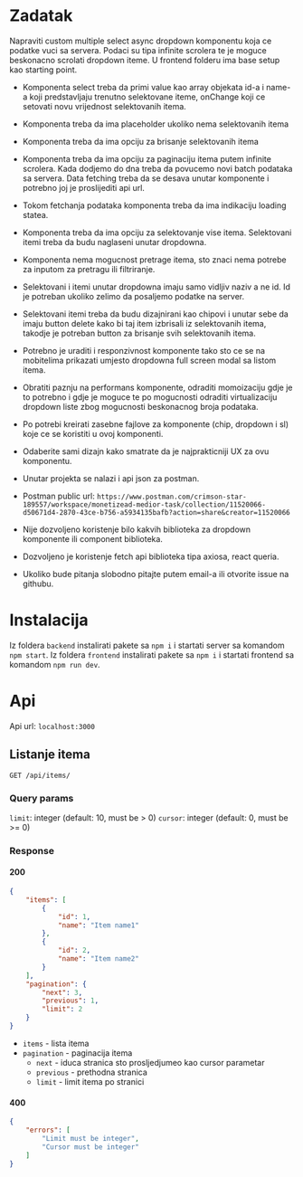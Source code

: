 # Zadatak

Napraviti custom multiple select async dropdown komponentu koja ce podatke vuci sa servera. Podaci su tipa infinite scrolera te je moguce beskonacno scrolati dropdown iteme. U frontend folderu ima base setup kao starting point. 

 - Komponenta select treba da primi value kao array objekata id-a i name-a koji predstavljaju trenutno selektovane iteme, onChange koji ce setovati novu vrijednost selektovanih itema. 
 - Komponenta treba da ima placeholder ukoliko nema selektovanih itema
 - Komponenta treba da ima opciju za brisanje selektovanih itema
 - Komponenta treba da ima opciju za paginaciju itema putem infinite scrolera. Kada dodjemo do dna treba da povucemo novi batch podataka sa servera. Data fetching treba da se desava unutar komponente i potrebno joj je proslijediti api url.
 - Tokom fetchanja podataka komponenta treba da ima indikaciju loading statea.
 - Komponenta treba da ima opciju za selektovanje vise itema. Selektovani itemi treba da budu naglaseni unutar dropdowna.
 - Komponenta nema mogucnost pretrage itema, sto znaci nema potrebe za inputom za pretragu ili filtriranje.
 - Selektovani i itemi unutar dropdowna imaju samo vidljiv naziv a ne id. Id je potreban ukoliko zelimo da posaljemo podatke na server.
 - Selektovani itemi treba da budu dizajnirani kao chipovi i unutar sebe da imaju button delete kako bi taj item izbrisali iz selektovanih itema, takodje je potreban button za brisanje svih selektovanih itema.
 - Potrebno je uraditi i responzivnost komponente tako sto ce se na mobitelima prikazati umjesto dropdowna full screen modal sa listom itema.
 - Obratiti paznju na performans komponente, odraditi momoizaciju gdje je to potrebno i gdje je moguce te po mogucnosti odraditi virtualizaciju dropdown liste zbog mogucnosti beskonacnog broja podataka.
 - Po potrebi kreirati zasebne fajlove za komponente (chip, dropdown i sl) koje ce se koristiti u ovoj komponenti.

 - Odaberite sami dizajn kako smatrate da je najprakticniji UX za ovu komponentu.

 - Unutar projekta se nalazi i api json za postman.
 - Postman public url: `https://www.postman.com/crimson-star-189557/workspace/monetizead-medior-task/collection/11520066-d50671d4-2870-43ce-b756-a5934135bafb?action=share&creator=11520066`

 - Nije dozvoljeno koristenje bilo kakvih biblioteka za dropdown komponente ili component biblioteka.
 - Dozvoljeno je koristenje fetch api biblioteka tipa axiosa, react queria.

 - Ukoliko bude pitanja slobodno pitajte putem email-a ili otvorite issue na githubu.

# Instalacija

Iz foldera `backend` instalirati pakete sa `npm i` i startati server sa komandom `npm start`. Iz foldera `frontend` instalirati pakete sa `npm i` i startati frontend sa komandom `npm run dev`.

# Api

Api url: `localhost:3000`

## Listanje itema

`GET /api/items/`

### Query params

`limit`: integer (default: 10, must be > 0)
`cursor`: integer (default: 0, must be >= 0)

### Response

#### 200

```json
{
    "items": [
        {
            "id": 1,
            "name": "Item name1"
        },
        {
            "id": 2,
            "name": "Item name2"
        }
    ],
    "pagination": {
        "next": 3,
        "previous": 1,
        "limit": 2
    }
}
```

- `items` - lista itema
- `pagination` - paginacija itema
    - `next` - iduca stranica sto prosljedjumeo kao cursor parametar
    - `previous` - prethodna stranica
    - `limit` - limit itema po stranici

#### 400

```json
{
    "errors": [
        "Limit must be integer",
        "Cursor must be integer"
    ]
}
```